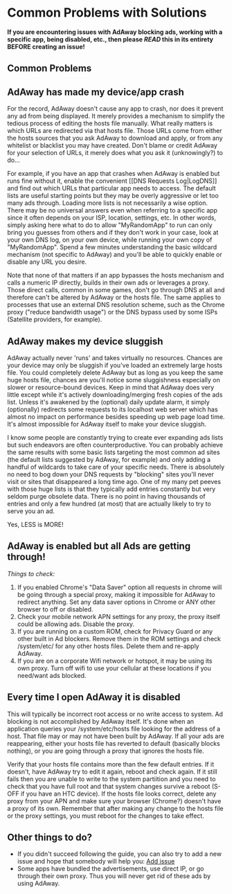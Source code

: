 # Common Problems with Solutions
**If you are encountering issues with AdAway blocking ads, working with a specific app, being disabled, etc., then please _READ_ this in its entirety BEFORE creating an issue!**

## Common Problems

## **AdAway has made my device/app crash**
  
For the record, AdAway doesn't cause any app to crash, nor does it prevent any ad from being displayed. It merely provides a mechanism to simplify the tedious process of editing the hosts file manually. What really matters is which URLs are redirected via that hosts file. Those URLs come from either the hosts sources that you ask AdAway to download and apply, or from any whitelist or blacklist you may have created. Don't blame or credit AdAway for your selection of URLs, it merely does what you ask it (unknowingly?) to do... 

For example, if you have an app that crashes when AdAway is enabled but runs fine without it, enable the convenient [[DNS Requests Log|LogDNS]] and find out which URLs that particular app needs to access. The default lists are useful starting points but they may be overly aggressive or let too many ads through. Loading more lists is not necessarily a wise option. There may be no universal answers even when referring to a specific app since it often depends on your ISP, location, settings, etc. In other words, simply asking here what to do to allow "MyRandomApp" to run can only bring you guesses from others and if they don't work in your case, look at your own DNS log, on your own device, while running your own copy of "MyRandomApp". Spend a few minutes understanding the basic wildcard mechanism (not specific to AdAway) and you'll be able to quickly enable or disable any URL you desire.

Note that none of that matters if an app bypasses the hosts mechanism and calls a numeric IP directly, builds in their own ads or leverages a proxy. Those direct calls, common in some games, don't go through DNS at all and therefore can't be altered by AdAway or the hosts file. The same applies to processes that use an external DNS resolution scheme, such as the Chrome proxy ("reduce bandwidth usage") or the DNS bypass used by some ISPs (Satellite providers, for example). 

## AdAway makes my device sluggish
  AdAway actually never 'runs' and takes virtually no resources.  Chances are your device may only be sluggish if you've loaded an extremely large hosts file.  You could completely delete AdAway but as long as you keep the same huge hosts file, chances are you'll notice some sluggishness especially on slower or resource-bound devices. Keep in mind that AdAway does very little except while it's actively downloading/merging fresh copies of the ads list. Unless it's awakened by the (optional) daily update alarm, it simply (optionally) redirects some requests to its localhost web server which has almost no impact on performance besides speeding up web page load time. It's almost impossible for AdAway itself to make your device sluggish.

I know some people are constantly trying to create ever expanding ads lists but such endeavors are often counterproductive. You can probably achieve the same results with some basic lists targeting the most common ad sites (the default lists suggested by AdAway, for example) and only adding a handful of wildcards to take care of your specific needs. There is absolutely no need to bog down your DNS requests by "blocking" sites you'll never visit or sites that disappeared a long time ago. One of my many pet peeves with those huge lists is that they typically add entries constantly but very seldom purge obsolete data. There is no point in having thousands of entries and only a few hundred (at most) that are actually likely to try to serve you an ad.

Yes, LESS is MORE!

## AdAway is enabled but all Ads are getting through!
*Things to check:*
1. If you enabled Chrome's "Data Saver" option all requests in chrome will be going through a special proxy, making it impossible for AdAway to redirect anything. Set any data saver options in Chrome or ANY other browser to off or disabled.
2. Check your mobile network APN settings for any proxy, the proxy itself could be allowing ads. Disable the proxy.
3. If you are running on a custom ROM, check for Privacy Guard or any other built in Ad blockers. Remove them in the ROM settings and check /system/etc/ for any other hosts files.  Delete them and re-apply AdAway.
4. If you are on a corporate Wifi network or hotspot, it may be using its own proxy.  Turn off wifi to use your cellular at these locations if you need/want ads blocked.

## Every time I open AdAway it is disabled
  This will typically be incorrect root access or no write access to system.  Ad blocking is not accomplished by AdAway itself. It's done when an application queries your /system/etc/hosts file looking for the address of a host. That file may or may not have been built by AdAway. If all your ads are reappearing, either your hosts file has reverted to default (basically blocks nothing), or you are going through a proxy that ignores the hosts file. 

Verify that your hosts file contains more than the few default entries. If it doesn't, have AdAway try to edit it again, reboot and check again. If it still fails then you are unable to write to the system partiition and you need to check that you have full root and that system changes survive a reboot (S-OFF if you have an HTC device).
If the hosts file looks correct, delete any proxy from your APN and make sure your browser (Chrome?) doesn't have a proxy of its own.
Remember that after making any change to the hosts file or the proxy settings, you must reboot for the changes to take effect.

## Other things to do?
  * If you didn't succeed following the guide, you can also try to add a new issue and hope that somebody will help you: [Add issue](https://github.com/dschuermann/ad-away/issues)
  * Some apps have bundled the advertisements, use direct IP, or go through their own proxy. Thus you will never get rid of these ads by using AdAway.